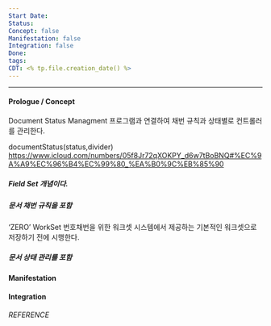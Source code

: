 ```yaml
---
Start Date:
Status:
Concept: false
Manifestation: false
Integration: false
Done:
tags:
CDT: <% tp.file.creation_date() %>
---
```

---
#### Prologue / Concept
Document Status Managment 프로그램과 연결하여 채번 규칙과 상태별로 컨트롤러를 관리한다.

documentStatus(status,divider)
https://www.icloud.com/numbers/05f8Jr72qXOKPY_d6w7tBoBNQ#%EC%9A%A9%EC%96%B4%EC%99%80_%EA%B0%9C%EB%85%90
##### Field Set 개념이다. 
##### 문서 채번 규칙을 포함
‘ZERO’ WorkSet
번호채번을 위한 워크셋
시스템에서 제공하는 기본적인 워크셋으로 저장하기 전에 시행한다.
##### 문서 상태 관리를 포함

#### Manifestation

#### Integration

###### REFERENCE


